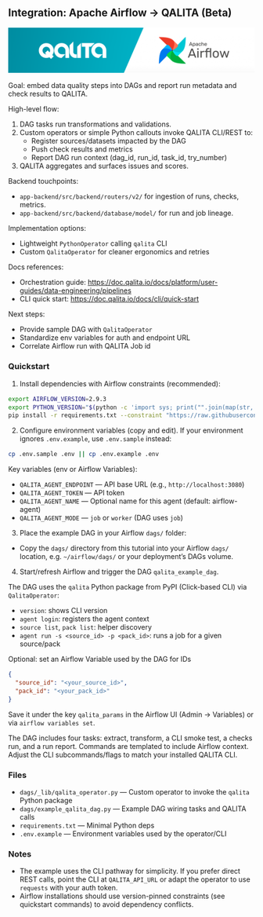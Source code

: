 ## Integration: Apache Airflow → QALITA (Beta)

<p align="center">
  <img width="800px" height="auto" src="../../../../img/integration/qalita-x-airflow.png"/>
</p>

Goal: embed data quality steps into DAGs and report run metadata and check results to QALITA.

High-level flow:

1. DAG tasks run transformations and validations.
2. Custom operators or simple Python callouts invoke QALITA CLI/REST to:
   - Register sources/datasets impacted by the DAG
   - Push check results and metrics
   - Report DAG run context (dag_id, run_id, task_id, try_number)
3. QALITA aggregates and surfaces issues and scores.

Backend touchpoints:

- `app-backend/src/backend/routers/v2/` for ingestion of runs, checks, metrics.
- `app-backend/src/backend/database/model/` for run and job lineage.

Implementation options:

- Lightweight `PythonOperator` calling `qalita` CLI
- Custom `QalitaOperator` for cleaner ergonomics and retries

Docs references:

- Orchestration guide: https://doc.qalita.io/docs/platform/user-guides/data-engineering/pipelines
- CLI quick start: https://doc.qalita.io/docs/cli/quick-start

Next steps:

- Provide sample DAG with `QalitaOperator`
- Standardize env variables for auth and endpoint URL
- Correlate Airflow run with QALITA Job id


### Quickstart

1) Install dependencies with Airflow constraints (recommended):

```bash
export AIRFLOW_VERSION=2.9.3
export PYTHON_VERSION="$(python -c 'import sys; print("".join(map(str, sys.version_info[:2])))')"
pip install -r requirements.txt --constraint "https://raw.githubusercontent.com/apache/airflow/constraints-${AIRFLOW_VERSION}/constraints-${PYTHON_VERSION}.txt"
```

2) Configure environment variables (copy and edit). If your environment ignores `.env.example`, use `.env.sample` instead:

```bash
cp .env.sample .env || cp .env.example .env
```

Key variables (env or Airflow Variables):

- `QALITA_AGENT_ENDPOINT` — API base URL (e.g., `http://localhost:3080`)
- `QALITA_AGENT_TOKEN` — API token
- `QALITA_AGENT_NAME` — Optional name for this agent (default: airflow-agent)
- `QALITA_AGENT_MODE` — `job` or `worker` (DAG uses `job`)

3) Place the example DAG in your Airflow `dags/` folder:

- Copy the `dags/` directory from this tutorial into your Airflow `dags/` location, e.g. `~/airflow/dags/` or your deployment’s DAGs volume.

4) Start/refresh Airflow and trigger the DAG `qalita_example_dag`.

The DAG uses the `qalita` Python package from PyPI (Click-based CLI) via `QalitaOperator`:

- `version`: shows CLI version
- `agent login`: registers the agent context
- `source list`, `pack list`: helper discovery
- `agent run -s <source_id> -p <pack_id>`: runs a job for a given source/pack

Optional: set an Airflow Variable used by the DAG for IDs

```json
{
  "source_id": "<your_source_id>",
  "pack_id": "<your_pack_id>"
}
```

Save it under the key `qalita_params` in the Airflow UI (Admin → Variables) or via `airflow variables set`.

The DAG includes four tasks: extract, transform, a CLI smoke test, a checks run, and a run report. Commands are templated to include Airflow context. Adjust the CLI subcommands/flags to match your installed QALITA CLI.

### Files

- `dags/_lib/qalita_operator.py` — Custom operator to invoke the `qalita` Python package
- `dags/example_qalita_dag.py` — Example DAG wiring tasks and QALITA calls
- `requirements.txt` — Minimal Python deps
- `.env.example` — Environment variables used by the operator/CLI

### Notes

- The example uses the CLI pathway for simplicity. If you prefer direct REST calls, point the CLI at `QALITA_API_URL` or adapt the operator to use `requests` with your auth token.
- Airflow installations should use version-pinned constraints (see quickstart commands) to avoid dependency conflicts.


